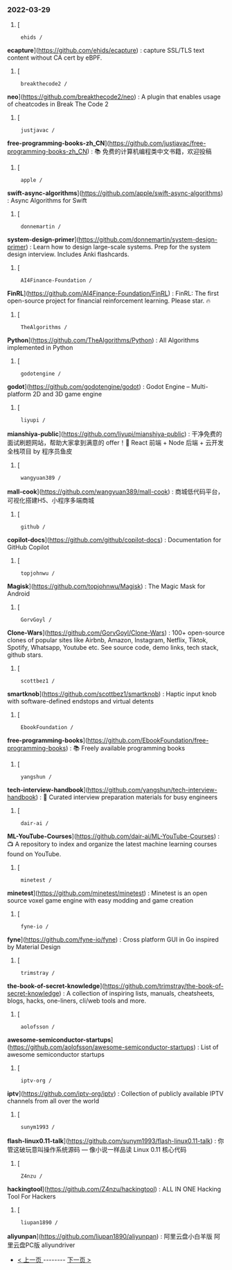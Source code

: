 ### 2022-03-29 
1. [
    

        ehids /
**ecapture**](https://github.com/ehids/ecapture) : capture SSL/TLS text content without CA cert by eBPF.
1. [
    

        breakthecode2 /
**neo**](https://github.com/breakthecode2/neo) : A plugin that enables usage of cheatcodes in Break The Code 2
1. [
    

        justjavac /
**free-programming-books-zh_CN**](https://github.com/justjavac/free-programming-books-zh_CN) : 📚 免费的计算机编程类中文书籍，欢迎投稿
1. [
    

        apple /
**swift-async-algorithms**](https://github.com/apple/swift-async-algorithms) : Async Algorithms for Swift
1. [
    

        donnemartin /
**system-design-primer**](https://github.com/donnemartin/system-design-primer) : Learn how to design large-scale systems. Prep for the system design interview. Includes Anki flashcards.
1. [
    

        AI4Finance-Foundation /
**FinRL**](https://github.com/AI4Finance-Foundation/FinRL) : FinRL: The first open-source project for financial reinforcement learning. Please star. 🔥
1. [
    

        TheAlgorithms /
**Python**](https://github.com/TheAlgorithms/Python) : All Algorithms implemented in Python
1. [
    

        godotengine /
**godot**](https://github.com/godotengine/godot) : Godot Engine – Multi-platform 2D and 3D game engine
1. [
    

        liyupi /
**mianshiya-public**](https://github.com/liyupi/mianshiya-public) : 干净免费的面试刷题网站，帮助大家拿到满意的 offer！💎 React 前端 + Node 后端 + 云开发全栈项目 by 程序员鱼皮
1. [
    

        wangyuan389 /
**mall-cook**](https://github.com/wangyuan389/mall-cook) : 商城低代码平台，可视化搭建H5、小程序多端商城
1. [
    

        github /
**copilot-docs**](https://github.com/github/copilot-docs) : Documentation for GitHub Copilot
1. [
    

        topjohnwu /
**Magisk**](https://github.com/topjohnwu/Magisk) : The Magic Mask for Android
1. [
    

        GorvGoyl /
**Clone-Wars**](https://github.com/GorvGoyl/Clone-Wars) : 100+ open-source clones of popular sites like Airbnb, Amazon, Instagram, Netflix, Tiktok, Spotify, Whatsapp, Youtube etc. See source code, demo links, tech stack, github stars.
1. [
    

        scottbez1 /
**smartknob**](https://github.com/scottbez1/smartknob) : Haptic input knob with software-defined endstops and virtual detents
1. [
    

        EbookFoundation /
**free-programming-books**](https://github.com/EbookFoundation/free-programming-books) : 📚 Freely available programming books
1. [
    

        yangshun /
**tech-interview-handbook**](https://github.com/yangshun/tech-interview-handbook) : 💯 Curated interview preparation materials for busy engineers
1. [
    

        dair-ai /
**ML-YouTube-Courses**](https://github.com/dair-ai/ML-YouTube-Courses) : 📺 A repository to index and organize the latest machine learning courses found on YouTube.
1. [
    

        minetest /
**minetest**](https://github.com/minetest/minetest) : Minetest is an open source voxel game engine with easy modding and game creation
1. [
    

        fyne-io /
**fyne**](https://github.com/fyne-io/fyne) : Cross platform GUI in Go inspired by Material Design
1. [
    

        trimstray /
**the-book-of-secret-knowledge**](https://github.com/trimstray/the-book-of-secret-knowledge) : A collection of inspiring lists, manuals, cheatsheets, blogs, hacks, one-liners, cli/web tools and more.
1. [
    

        aolofsson /
**awesome-semiconductor-startups**](https://github.com/aolofsson/awesome-semiconductor-startups) : List of awesome semiconductor startups
1. [
    

        iptv-org /
**iptv**](https://github.com/iptv-org/iptv) : Collection of publicly available IPTV channels from all over the world
1. [
    

        sunym1993 /
**flash-linux0.11-talk**](https://github.com/sunym1993/flash-linux0.11-talk) : 你管这破玩意叫操作系统源码 — 像小说一样品读 Linux 0.11 核心代码
1. [
    

        Z4nzu /
**hackingtool**](https://github.com/Z4nzu/hackingtool) : ALL IN ONE Hacking Tool For Hackers
1. [
    

        liupan1890 /
**aliyunpan**](https://github.com/liupan1890/aliyunpan) : 阿里云盘小白羊版 阿里云盘PC版 aliyundriver 

- [ < 上一页 ](https://github.com/able8/github-trending-daily-record/blob/master/2022-03-28.md) -------- [ 下一页 > ](https://github.com/able8/github-trending-daily-record/blob/master/2022-03-30.md)